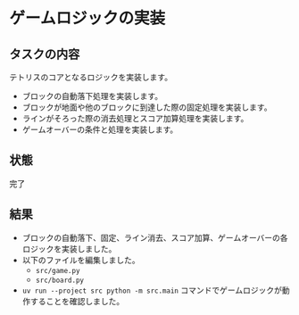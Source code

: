 # ゲームロジックの実装

## タスクの内容
テトリスのコアとなるロジックを実装します。
- ブロックの自動落下処理を実装します。
- ブロックが地面や他のブロックに到達した際の固定処理を実装します。
- ラインがそろった際の消去処理とスコア加算処理を実装します。
- ゲームオーバーの条件と処理を実装します。

## 状態
完了

## 結果
- ブロックの自動落下、固定、ライン消去、スコア加算、ゲームオーバーの各ロジックを実装しました。
- 以下のファイルを編集しました。
  - `src/game.py`
  - `src/board.py`
- `uv run --project src python -m src.main` コマンドでゲームロジックが動作することを確認しました。
